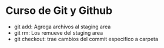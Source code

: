 # Curso de Git y Github

- git add: Agrega archivos al staging area
- git rm: Los remueve del staging area
- git checkout: trae cambios del commit especifico a carpeta

